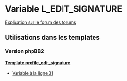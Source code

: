 # Variable L_EDIT_SIGNATURE
[Explication sur le forum des forums](http://forum.forumactif.com/t294113-listing-des-variables#L_EDIT_SIGNATURE)
## Utilisations dans les templates
### Version phpBB2
#### [Template profile_edit_signature](subsilver/profile_edit_signature.md)
* [Variable à la ligne 31](../subsilver/profile_edit_signature.tpl#L31)